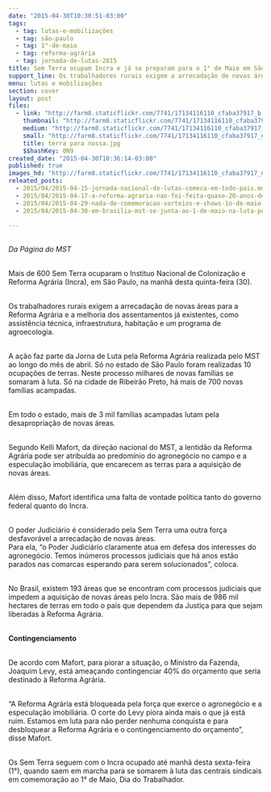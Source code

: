 ```yaml
---
date: "2015-04-30T10:30:51-03:00"
tags:
  - tag: lutas-e-mobilizações
  - tag: são-paulo
  - tag: 1°-de-maio
  - tag: reforma-agrária
  - tag: jornada-de-lutas-2015
title: Sem Terra ocupam Incra e já se preparam para o 1° de Maio em São Paulo
support_line: Os trabalhadores rurais exigem a arrecadação de novas áreas para a Reforma Agrária e a melhoria dos assentamentos já existentes.
menu: lutas e mobilizações
section: cover
layout: post
files:
  - link: "http://farm8.staticflickr.com/7741/17134116110_cfaba37917_b.jpg"
    thumbnail: "http://farm8.staticflickr.com/7741/17134116110_cfaba37917_t.jpg"
    medium: "http://farm8.staticflickr.com/7741/17134116110_cfaba37917_z.jpg"
    small: "http://farm8.staticflickr.com/7741/17134116110_cfaba37917_n.jpg"
    title: terra para nossa.jpg
    $$hashKey: 0N9
created_date: "2015-04-30T10:36:14-03:00"
published: true
images_hd: "http://farm8.staticflickr.com/7741/17134116110_cfaba37917_n.jpg"
releated_posts:
  - 2015/04/2015-04-15-jornada-nacional-de-lutas-comeca-em-todo-pais.md
  - 2015/04/2015-04-17-a-reforma-agraria-nao-foi-feita-quase-20-anos-depois-do-massacre-de-carajas.md
  - 2015/04/2015-04-29-nada-de-comemoracao-sorteios-e-shows-1o-de-maio-sera-de-luta-contra-agenda-conservadora.md
  - 2015/04/2015-04-30-em-brasilia-mst-se-junta-ao-1-de-maio-na-luta-por-mais-direitos-e-reforma-agraria.md

---
```

<p><br />
<em>Da P&aacute;gina do MST</em></p>

<p><br />
Mais de 600 Sem Terra ocuparam o Instituo Nacional de Coloniza&ccedil;&atilde;o e Reforma Agr&aacute;ria (Incra), em S&atilde;o Paulo, na manh&atilde; desta quinta-feira (30).</p>

<p><br />
Os trabalhadores rurais exigem a arrecada&ccedil;&atilde;o de novas &aacute;reas para a Reforma Agr&aacute;ria e a melhoria dos assentamentos j&aacute; existentes, como assist&ecirc;ncia t&eacute;cnica, infraestrutura, habita&ccedil;&atilde;o e um programa de agroecologia.</p>

<p><br />
A a&ccedil;&atilde;o faz parte da Jorna de Luta pela Reforma Agr&aacute;ria realizada pelo MST ao longo do m&ecirc;s de abril. S&oacute; no estado de S&atilde;o Paulo foram realizadas 10 ocupa&ccedil;&otilde;es de terras. Neste processo milhares de novas fam&iacute;lias se somaram &agrave; luta. S&oacute; na cidade de Ribeir&atilde;o Preto, h&aacute; mais de 700 novas fam&iacute;lias acampadas.</p>

<p><br />
Em todo o estado, mais de 3 mil fam&iacute;lias acampadas lutam pela desapropria&ccedil;&atilde;o de novas &aacute;reas.</p>

<p><br />
Segundo Kelli Mafort, da dire&ccedil;&atilde;o nacional do MST, a lentid&atilde;o da Reforma Agr&aacute;ria pode ser atribu&iacute;da ao predom&iacute;nio do agroneg&oacute;cio no campo e a especula&ccedil;&atilde;o imobili&aacute;ria, que encarecem as terras para a aquisi&ccedil;&atilde;o de novas &aacute;reas.</p>

<p><br />
Al&eacute;m disso, Mafort identifica uma falta de vontade pol&iacute;tica tanto do governo federal quanto do Incra.</p>

<p><br />
O poder Judici&aacute;rio &eacute; considerado pela Sem Terra uma outra for&ccedil;a desfavor&aacute;vel a arrecada&ccedil;&atilde;o de novas &aacute;reas.<br />
Para ela, &ldquo;o Poder Judici&aacute;rio claramente atua em defesa dos interesses do agroneg&oacute;cio. Temos in&uacute;meros processos judiciais que h&aacute; anos est&atilde;o parados nas comarcas esperando para serem solucionados&rdquo;, coloca.</p>

<p><br />
No Brasil, existem 193 &aacute;reas que se encontram com processos judiciais que impedem a aquisi&ccedil;&atilde;o de novas &aacute;reas pelo Incra. S&atilde;o mais de 986 mil hectares de terras em todo o pa&iacute;s que dependem da Justi&ccedil;a para que sejam liberadas &agrave; Reforma Agr&aacute;ria.</p>

<p><br />
<strong>Contingenciamento</strong></p>

<p><br />
De acordo com Mafort, para piorar a situa&ccedil;&atilde;o, o Ministro da Fazenda, Joaquim Levy, est&aacute; amea&ccedil;ando contingenciar 40% do or&ccedil;amento que seria destinado &agrave; Reforma Agr&aacute;ria.</p>

<p><br />
&ldquo;A Reforma Agr&aacute;ria est&aacute; bloqueada pela for&ccedil;a que exerce o agroneg&oacute;cio e a especula&ccedil;&atilde;o imobili&aacute;ria. O corte do Levy piora ainda mais o que j&aacute; est&aacute; ruim. Estamos em luta para n&atilde;o perder nenhuma conquista e para desbloquear a Reforma Agr&aacute;ria e o contingenciamento do or&ccedil;amento&rdquo;, disse Mafort.</p>

<p><br />
Os Sem Terra seguem com o Incra ocupado at&eacute; manh&atilde; desta sexta-feira (1&deg;), quando saem em marcha para se somarem &agrave; luta das centrais sindicais em comemora&ccedil;&atilde;o ao 1&deg; de Maio, Dia do Trabalhador.</p>

